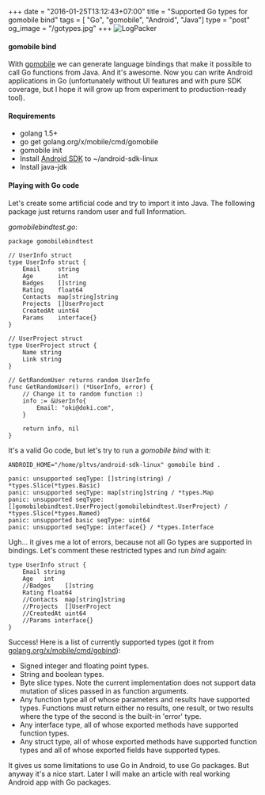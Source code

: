 +++
date = "2016-01-25T13:12:43+07:00"
title = "Supported Go types for gomobile bind"
tags = [ "Go", "gomobile", "Android", "Java"]
type = "post"
og_image = "/gotypes.jpg"
+++
![LogPacker](/gotypes.jpg)

#### gomobile bind

With [gomobile](golang.org/x/mobile/cmd/gomobile) we can generate language bindings that make it possible to call Go functions from Java. And it's awesome. Now you can write Android applications in Go (unfortunately without UI features and with pure SDK coverage, but I hope it will grow up from experiment to production-ready tool).

#### Requirements

* golang 1.5+
* go get golang.org/x/mobile/cmd/gomobile
* gomobile init
* Install [Android SDK](https://developer.android.com/sdk/index.html#Other) to ~/android-sdk-linux
* Install java-jdk

#### Playing with Go code

Let's create some artificial code and try to import it into Java. The following package just returns random user and full Information.

*gomobilebindtest.go*:
```
package gomobilebindtest

// UserInfo struct
type UserInfo struct {
	Email     string
	Age       int
	Badges    []string
	Rating    float64
	Contacts  map[string]string
	Projects  []UserProject
	CreatedAt uint64
	Params    interface{}
}

// UserProject struct
type UserProject struct {
	Name string
	Link string
}

// GetRandomUser returns random UserInfo
func GetRandomUser() (*UserInfo, error) {
	// Change it to random function :)
	info := &UserInfo{
		Email: "oki@doki.com",
	}

	return info, nil
}
```

It's a valid Go code, but let's try to run a *gomobile bind* with it:
```
ANDROID_HOME="/home/pltvs/android-sdk-linux" gomobile bind .

panic: unsupported seqType: []string(string) / *types.Slice(*types.Basic)
panic: unsupported seqType: map[string]string / *types.Map
panic: unsupported seqType: []gomobilebindtest.UserProject(gomobilebindtest.UserProject) / *types.Slice(*types.Named)
panic: unsupported basic seqType: uint64
panic: unsupported seqType: interface{} / *types.Interface
```

Ugh... it gives me a lot of errors, because not all Go types are supported in bindings. Let's comment these restricted types and run *bind* again:
```
type UserInfo struct {
	Email string
	Age   int
	//Badges    []string
	Rating float64
	//Contacts  map[string]string
	//Projects  []UserProject
	//CreatedAt uint64
	//Params interface{}
}
```

Success! Here is a list of currently supported types (got it from [golang.org/x/mobile/cmd/gobind](https://godoc.org/golang.org/x/mobile/cmd/gobind)):

* Signed integer and floating point types.
* String and boolean types.
* Byte slice types. Note the current implementation does not support data mutation of slices passed in as function arguments.
* Any function type all of whose parameters and results have supported types. Functions must return either no results, one result, or two results where the type of the second is the built-in 'error' type.
* Any interface type, all of whose exported methods have supported function types.
* Any struct type, all of whose exported methods have supported function types and all of whose exported fields have supported types.

It gives us some limitations to use Go in Android, to use Go packages. But anyway it's a nice start. Later I will make an article with real working Android app with Go packages.
